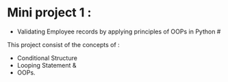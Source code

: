 # Mini project 1 : 
* Validating Employee records by applying principles of OOPs in Python #

This project consist of the concepts of :
* Conditional Structure
* Looping Statement &
* OOPs.
